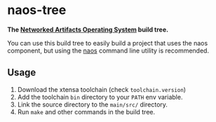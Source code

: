# naos-tree

**The [Networked Artifacts Operating System](https://github.com/shiftr-io/naos) build tree.**

You can use this build tree to easily build a project that uses the naos component, but using the [naos](https://github.com/shiftr-io/naos) command line utility is recommended.

## Usage

1. Download the xtensa toolchain (check `toolchain.version`)
2. Add the toolchain `bin` directory to your `PATH` env variable.
3. Link the source directory to the `main/src/` directory.
4. Run `make` and other commands in the build tree.
